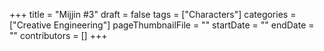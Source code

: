 +++
title = "Mijjin #3"
draft = false
tags = ["Characters"]
categories = ["Creative Engineering"]
pageThumbnailFile = ""
startDate = ""
endDate = ""
contributors = []
+++
